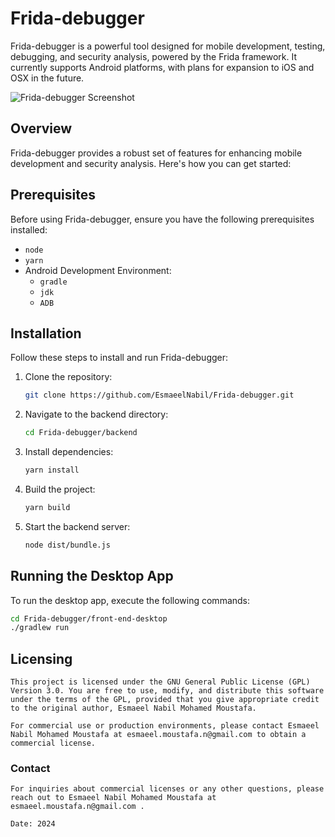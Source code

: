 # Frida-debugger

Frida-debugger is a powerful tool designed for mobile development, testing, debugging, and security analysis, powered by the Frida framework. It currently supports Android platforms, with plans for expansion to iOS and OSX in the future.

![Frida-debugger Screenshot](https://github.com/EsmaeelNabil/Frida-debugger/assets/28542963/8188f2f9-1ddf-4c10-b375-f90ca0b69129)

## Overview

Frida-debugger provides a robust set of features for enhancing mobile development and security analysis. Here's how you can get started:

## Prerequisites

Before using Frida-debugger, ensure you have the following prerequisites installed:

- `node`
- `yarn`
- Android Development Environment:
  - `gradle`
  - `jdk`
  - `ADB`

## Installation

Follow these steps to install and run Frida-debugger:

1. Clone the repository:

    ```bash
    git clone https://github.com/EsmaeelNabil/Frida-debugger.git
    ```

2. Navigate to the backend directory:

    ```bash
    cd Frida-debugger/backend
    ```

3. Install dependencies:

    ```bash
    yarn install
    ```

4. Build the project:

    ```bash
    yarn build
    ```

5. Start the backend server:

    ```bash
    node dist/bundle.js
    ```

## Running the Desktop App

To run the desktop app, execute the following commands:

```bash
cd Frida-debugger/front-end-desktop
./gradlew run
```


## Licensing
```
This project is licensed under the GNU General Public License (GPL) Version 3.0. You are free to use, modify, and distribute this software under the terms of the GPL, provided that you give appropriate credit to the original author, Esmaeel Nabil Mohamed Moustafa.

For commercial use or production environments, please contact Esmaeel Nabil Mohamed Moustafa at esmaeel.moustafa.n@gmail.com to obtain a commercial license.
```

### Contact

```
For inquiries about commercial licenses or any other questions, please reach out to Esmaeel Nabil Mohamed Moustafa at esmaeel.moustafa.n@gmail.com .

Date: 2024
```
